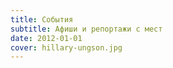 ```yaml
---
title: События
subtitle: Афиши и репортажи с мест
date: 2012-01-01
cover: hillary-ungson.jpg
---
```

